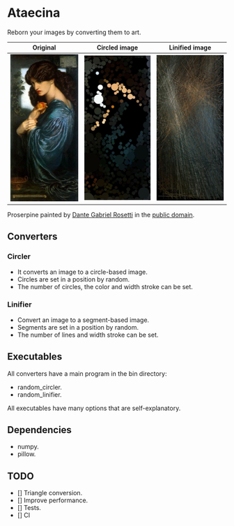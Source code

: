 # Ataecina

Reborn your images by converting them to art.

Original                   |  Circled image            |  Linified image
:-------------------------:|:-------------------------:|:-------------------------:
![Proserpine](resources/proserpine.jpeg)  |  ![Circled Proserpine](resources/proserpine-20k-circles.jpeg)  | ![Circled Proserpine](resources/proserpine-4k-linified.jpeg)

Proserpine painted by
[Dante Gabriel Rosetti](https://en.wikipedia.org/wiki/Dante_Gabriel_Rossetti) in the
[public domain](https://commons.wikimedia.org/wiki/File:Dante_Gabriel_Rossetti_-_Proserpine_-_Google_Art_Project.jpg).


## Converters

### Circler
- It converts an image to a circle-based image.
- Circles are set in a position by random.
- The number of circles, the color and width stroke can be set.

### Linifier
- Convert an image to a segment-based image.
- Segments are set in a position by random.
- The number of lines and width stroke can be set.


## Executables

All converters have a main program in the bin directory:
- random_circler.
- random_linifier.

All executables have many options that are self-explanatory.


## Dependencies
- numpy.
- pillow.

## TODO
- [] Triangle conversion.
- [] Improve performance.
- [] Tests.
- [] CI
